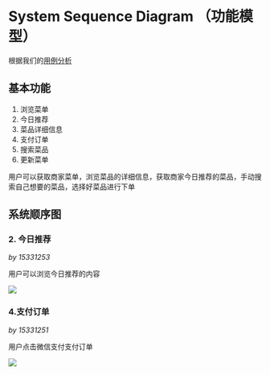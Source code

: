 

# System Sequence Diagram （功能模型）

根据我们的[用例分析](https://rookies-sysu.github.io/Dashboard/06-02-use-cases)

## 基本功能

1. 浏览菜单
2. 今日推荐
3. 菜品详细信息
4. 支付订单
5. 搜索菜品
6. 更新菜单

用户可以获取商家菜单，浏览菜品的详细信息，获取商家今日推荐的菜品，手动搜索自己想要的菜品，选择好菜品进行下单

## 系统顺序图

### 2. 今日推荐

*by 15331253*

用户可以浏览今日推荐的内容

![](https://raw.githubusercontent.com/rookies-sysu/Dashboard/master/imgs/ssd_today.png)


### 4.支付订单

*by 15331251*

用户点击微信支付支付订单

![](https://github.com/rookies-sysu/Dashboard/blob/master/imgs/ssd_payment.png)




